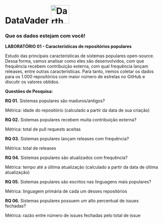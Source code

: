 # DataVader <img src="https://github.com/user-attachments/assets/ec337bc1-f1af-475b-b0d8-de1de35193cd" alt="Darth Vader" width="60">

### Que os dados estejam com você!

**LABORATÓRIO 01 - Características de repositórios populares**

Estudo das principais características de sistemas populares open-source. Dessa forma, vamos analisar como eles são desenvolvidos, com que frequência recebem contribuição externa, com qual frequência lançam releases, entre outras características. Para tanto, iremos coletar os dados para os 1.000 repositórios com maior número de estrelas no GitHub e discutir os valores obtidos. 


__Questões de Pesquisa:__

**RQ 01.** Sistemas populares são maduros/antigos?

Métrica: idade do repositório (calculado a partir da data de sua criação)

**RQ 02.** Sistemas populares recebem muita contribuição externa?

Métrica: total de pull requests aceitas

**RQ 03.** Sistemas populares lançam releases com frequência?

Métrica: total de releases

**RQ 04.** Sistemas populares são atualizados com frequência?

Métrica: tempo até a última atualização (calculado a partir da data de última atualização)

**RQ 05.** Sistemas populares são escritos nas linguagens mais populares?

Métrica: linguagem primária de cada um desses repositórios

**RQ 06.** Sistemas populares possuem um alto percentual de issues fechadas?

Métrica: razão entre número de issues fechadas pelo total de issue
